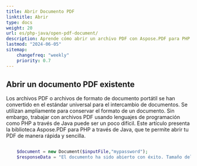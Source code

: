 ```yaml
---
title: Abrir Documento PDF
linktitle: Abrir
type: docs
weight: 20
url: es/php-java/open-pdf-document/
description: Aprende cómo abrir un archivo PDF con Aspose.PDF para PHP a través de Java.
lastmod: "2024-06-05"
sitemap:
    changefreq: "weekly"
    priority: 0.7
---
```


## Abrir un documento PDF existente

Los archivos PDF o archivos de formato de documento portátil se han convertido en el estándar universal para el intercambio de documentos. Se utilizan ampliamente para conservar el formato de un documento. Sin embargo, trabajar con archivos PDF usando lenguajes de programación como PHP a través de Java puede ser un poco difícil. Este artículo presenta la biblioteca Aspose.PDF para PHP a través de Java, que te permite abrir tu PDF de manera rápida y sencilla.

```php

    $document = new Document($inputFile,"mypassword");
    $responseData = "El documento ha sido abierto con éxito. Tamaño del archivo: " . filesize($inputFile);
```